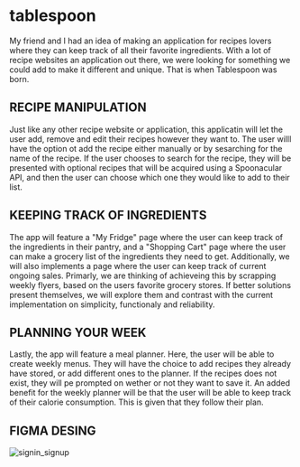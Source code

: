 # tablespoon
My friend and I had an idea of making an application for recipes lovers where they can keep track of all their favorite ingredients. With a lot of recipe websites an application out there, we were looking for something we could add to make it different and unique. That is when Tablespoon was born. 

RECIPE MANIPULATION
-------------------
Just like any other recipe website or application, this applicatin will let the user add, remove and edit their recipes however they want to. The user willl have the option ot add the recipe either manually or by sesarching for the name of the recipe. If the user chooses to search for the recipe, they will be presented with optional recipes that will be acquired using a Spoonacular API, and then the user can choose which one they would like to add to their list. 


KEEPING TRACK OF INGREDIENTS
----------------------------
The app will feature a "My Fridge" page where the user can keep track of the ingredients in their pantry, and a "Shopping Cart" page where the user can make a grocery list of the ingredients they need to get. Additionally, we will also implements a page where the user can keep track of current ongoing sales. Primarly, we are thinking of achieveing this by scrapping weekly flyers, based on the users favorite grocery stores. If better solutions present themselves, we will explore them and contrast with the current implementation on simplicity, functionaly and reliability.

PLANNING YOUR WEEK
------------------
Lastly, the app will feature a meal planner. Here, the user will be able to create weekly menus. They will have the choice to add recipes they already have stored, or add different ones to the planner. If the recipes does not exist, they will pe prompted on wether or not they want to save it. An added benefit for the weekly planner will be that the user will be able to keep track of their calorie consumption. This is given that they follow their plan.


FIGMA DESING
-----------
![signin_signup](https://user-images.githubusercontent.com/44048068/108617173-1f4ee780-73e2-11eb-8e82-8f2db98d5a15.png)
